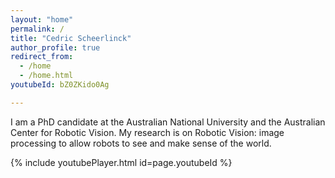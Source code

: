 ```yaml
---
layout: "home"
permalink: /
title: "Cedric Scheerlinck"
author_profile: true
redirect_from: 
  - /home
  - /home.html
youtubeId: bZ0ZKido0Ag

---
```


I am a PhD candidate at the Australian National University and the Australian Center for Robotic Vision.
My research is on Robotic Vision: image processing to allow robots to see and make sense of the world.

{% include youtubePlayer.html id=page.youtubeId %}
